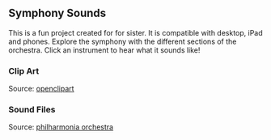 ## Symphony Sounds

This is a fun project created for for sister. It is compatible with desktop, iPad and phones. Explore the symphony with the different sections of the orchestra. Click an instrument to hear what it sounds like!

### Clip Art

Source: [openclipart](https://openclipart.org/)


### Sound Files

Source: [philharmonia orchestra](http://www.philharmonia.co.uk/explore/sound_samples)

